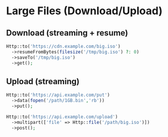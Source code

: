 # Large Files (Download/Upload)

## Download (streaming + resume)
```php
Http::to('https://cdn.example.com/big.iso')
  ->resumeFromBytes(filesize('/tmp/big.iso') ?: 0)
  ->saveTo('/tmp/big.iso')
  ->get();
```

## Upload (streaming)
```php
Http::to('https://api.example.com/put')
  ->data(fopen('/path/1GB.bin','rb'))
  ->put();

Http::to('https://api.example.com/upload')
  ->multipart(['file' => Http::file('/path/big.iso')])
  ->post();
```
